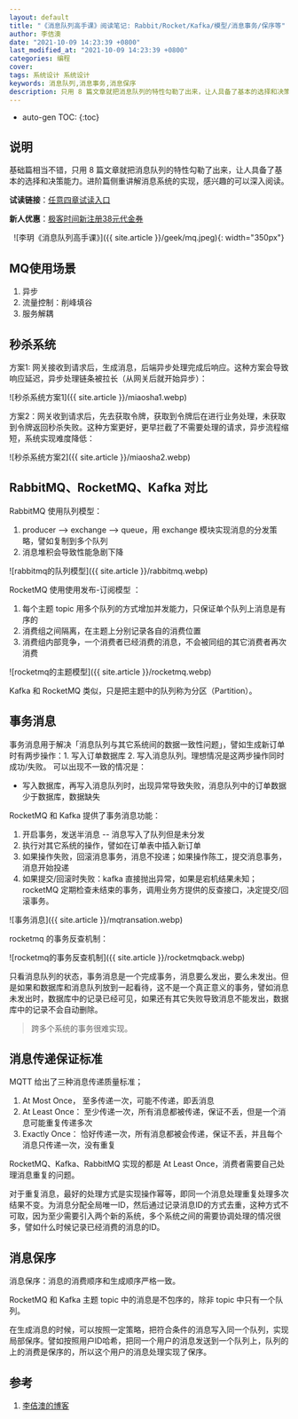 ```yaml
---
layout: default
title: "《消息队列高手课》阅读笔记: Rabbit/Rocket/Kafka/模型/消息事务/保序等"
author: 李佶澳
date: "2021-10-09 14:23:39 +0800"
last_modified_at: "2021-10-09 14:23:39 +0800"
categories: 编程
cover:
tags: 系统设计 系统设计
keywords: 消息队列,消息事务,消息保序
description: 只用 8 篇文章就把消息队列的特性勾勒了出来，让人具备了基本的选择和决策能力
---
```



* auto-gen TOC:
{:toc}

## 说明

基础篇相当不错，只用 8 篇文章就把消息队列的特性勾勒了出来，让人具备了基本的选择和决策能力。进阶篇侧重讲解消息系统的实现，感兴趣的可以深入阅读。

**试读链接**：[任意四章试读入口](https://time.geekbang.org/column/intro/100032301?code=P7BZnwhSZ8cB6gHR5HBZwssh4vhZ7lzZV9iIb1JYJ%2Fc%3D)

**新人优惠**：[极客时间新注册38元代金券](https://time.geekbang.org/hybrid/activity/invite/INV?giftType=1&uid=E274D90C022D49&source=app_share)

<span style="display:block;text-align:center">![李玥《消息队列高手课》]({{ site.article }}/geek/mq.jpeg){: width="350px"}</span>

## MQ使用场景

1. 异步
2. 流量控制：削峰填谷
3. 服务解耦

## 秒杀系统

方案1: 网关接收到请求后，生成消息，后端异步处理完成后响应。这种方案会导致响应延迟，异步处理链条被拉长（从网关后就开始异步）：

![秒杀系统方案1]({{ site.article }}/miaosha1.webp)

方案2：网关收到请求后，先去获取令牌，获取到令牌后在进行业务处理，未获取到令牌返回秒杀失败。这种方案更好，更早拦截了不需要处理的请求，异步流程缩短，系统实现难度降低：

![秒杀系统方案2]({{ site.article }}/miaosha2.webp)

## RabbitMQ、RocketMQ、Kafka 对比

RabbitMQ 使用队列模型：

1. producer --> exchange --> queue，用 exchange 模块实现消息的分发策略，譬如复制到多个队列
2. 消息堆积会导致性能急剧下降

![rabbitmq的队列模型]({{ site.article }}/rabbitmq.webp)

RocketMQ 使用使用发布-订阅模型 ：

1. 每个主题 topic 用多个队列的方式增加并发能力，只保证单个队列上消息是有序的
2. 消费组之间隔离，在主题上分别记录各自的消费位置
3. 消费组内部竞争，一个消费者已经消费的消息，不会被同组的其它消费者再次消费

![rocketmq的主题模型]({{ site.article }}/rocketmq.webp)

Kafka 和 RocketMQ 类似，只是把主题中的队列称为分区（Partition）。

## 事务消息

事务消息用于解决「消息队列与其它系统间的数据一致性问题」，譬如生成新订单时有两步操作：1. 写入订单数据库 2. 写入消息队列。理想情况是这两步操作同时成功/失败。 可以出现不一致的情况是：

* 写入数据库，再写入消息队列时，出现异常导致失败，消息队列中的订单数据少于数据库，数据缺失

RocketMQ 和 Kafka 提供了事务消息功能：

1. 开启事务，发送半消息 -- 消息写入了队列但是未分发
2. 执行对其它系统的操作，譬如在订单表中插入新订单
3. 如果操作失败，回滚消息事务，消息不投递；如果操作陈工，提交消息事务，消息开始投递
4. 如果提交/回滚时失败：kafka 直接抛出异常，如果是宕机结果未知；rocketMQ 定期检查未结束的事务，调用业务方提供的反查接口，决定提交/回滚事务。

![事务消息]({{ site.article }}/mqtransation.webp)

rocketmq 的事务反查机制：

![rocketmq的事务反查机制]({{ site.article }}/rocketmqback.webp)

只看消息队列的状态，事务消息是一个完成事务，消息要么发出，要么未发出。但是如果和数据库和消息队列放到一起看待，这不是一个真正意义的事务，譬如消息未发出时，数据库中的记录已经可见，如果还有其它失败导致消息不能发出，数据库中的记录不会自动删除。 

>跨多个系统的事务很难实现。

## 消息传递保证标准

MQTT 给出了三种消息传递质量标准；

1. At Most Once，  至多传递一次，可能不传递，即丢消息
2. At Least Once： 至少传递一次，所有消息都被传递，保证不丢，但是一个消息可能重复传递多次
3. Exactly Once：  恰好传递一次，所有消息都被会传递，保证不丢，并且每个消息只传递一次，没有重复

RocketMQ、Kafka、RabbitMQ 实现的都是 At Least Once，消费者需要自己处理消息重复的问题。

对于重复消息，最好的处理方式是实现操作幂等，即同一个消息处理重复处理多次结果不变。为消息分配全局唯一ID，然后通过记录消息ID的方式去重，这种方式不可取，因为至少需要引入两个新的系统，多个系统之间的需要协调处理的情况很多，譬如什么时候记录已经消费的消息的ID。

## 消息保序

消息保序：消息的消费顺序和生成顺序严格一致。

RocketMQ 和 Kafka 主题 topic 中的消息是不包序的，除非 topic 中只有一个队列。

在生成消息的时候，可以按照一定策略，把符合条件的消息写入同一个队列，实现局部保序。譬如按照用户ID哈希，把同一个用户的消息发送到一个队列上，队列的上的消费是保序的，所以这个用户的消息处理实现了保序。

## 参考

1. [李佶澳的博客][1]

[1]: https://www.lijiaocn.com "李佶澳的博客"
